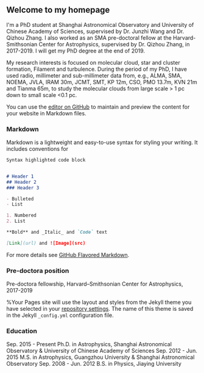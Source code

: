 ## Welcome to my homepage

I'm a PhD student at Shanghai Astronomical Observatory and University of Chinese Academy of Sciences, supervised by Dr. Junzhi Wang and Dr. Qizhou Zhang.
I also worked as an SMA pre-doctoral fellow at the Harvard-Smithsonian Center for Astrophysics, supervised by Dr. Qizhou Zhang, in 2017-2019. I will get my PhD degree at the end of 2019.

My research interests is focused on molecular cloud, star and cluster formation, Filament and turbulence. During the period of my PhD, I have used radio, millimeter and sub-millimeter data from, e.g., ALMA, SMA, NOEMA, JVLA, IRAM 30m, JCMT, SMT, KP 12m, CSO, PMO 13.7m, KVN 21m and Tianma 65m, to study the molecular clouds from large scale > 1 pc down to small scale <0.1 pc.

You can use the [editor on GitHub](https://github.com/ShanghuoLi/shanghuoli.github.io/edit/master/index.md) to maintain and preview the content for your website in Markdown files.


### Markdown

Markdown is a lightweight and easy-to-use syntax for styling your writing. It includes conventions for

```markdown
Syntax highlighted code block


# Header 1
## Header 2
### Header 3

- Bulleted
- List

1. Numbered
2. List

**Bold** and _Italic_ and `Code` text

[Link](url) and ![Image](src)
```

For more details see [GitHub Flavored Markdown](https://guides.github.com/features/mastering-markdown/).

### Pre-doctora position

Pre-doctora fellowship, Harvard–Smithsonian Center for Astrophysics, 2017-2019

%Your Pages site will use the layout and styles from the Jekyll theme you have selected in your [repository settings](https://github.com/ShanghuoLi/shanghuoli.github.io/settings). The name of this theme is saved in the Jekyll `_config.yml` configuration file.

### Education

Sep. 2015 - Present       Ph.D. in Astrophysics, Shanghai Astronomical Observatory & University of Chinese Academy of Sciences
Sep. 2012 - Jun. 2015     M.S. in Astrophysics, Guangzhou University & Shanghai Astronomical Observatory
Sep. 2008 - Jun. 2012     B.S. in Physics, Jiaying University  
